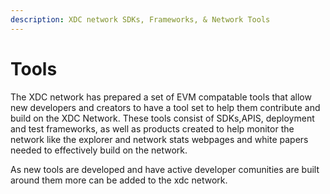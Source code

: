 ```yaml
---
description: XDC network SDKs, Frameworks, & Network Tools
---
```


# Tools

The XDC network has prepared a set of EVM compatable tools that allow new developers and creators to have a tool set to help them contribute and build on the XDC Network. These tools consist of SDKs,APIS, deployment and test frameworks, as well as products created to help monitor the network like the explorer and network stats webpages and white papers needed to effectively build on the network.

As new tools are developed and have active developer comunities are built around them more can be added to the xdc network.

&#x20;
